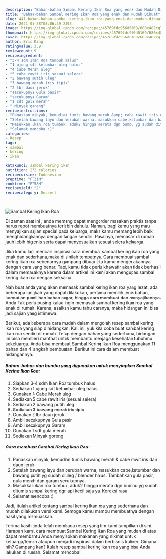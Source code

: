 ```yaml
---
description: "Bahan-bahan Sambal Kering Ikan Roa yang enak dan Mudah Dibuat"
title: "Bahan-bahan Sambal Kering Ikan Roa yang enak dan Mudah Dibuat"
slug: 441-bahan-bahan-sambal-kering-ikan-roa-yang-enak-dan-mudah-dibuat
date: 2021-05-28T08:06:39.239Z
image: https://img-global.cpcdn.com/recipes/45769fdc956d6169/680x482cq70/sambal-kering-ikan-roa-foto-resep-utama.jpg
thumbnail: https://img-global.cpcdn.com/recipes/45769fdc956d6169/680x482cq70/sambal-kering-ikan-roa-foto-resep-utama.jpg
cover: https://img-global.cpcdn.com/recipes/45769fdc956d6169/680x482cq70/sambal-kering-ikan-roa-foto-resep-utama.jpg
author: Eric King
ratingvalue: 3.9
reviewcount: 9
recipeingredient:
- "3-4 sdm Ikan Roa tumbuk halus"
- "1 ujung sdt ketumbar uleg halus"
- "4 Cabe Merah uleg"
- "5 cabe rawit iris sesuai selera"
- "2 bawang putih uleg"
- "3 bawang merah iris tipis"
- "2 lbr daun jeruk"
- "secukupnya Gula pasir"
- "secukupnya Garam"
- "1 sdt gula merah"
- " Minyak goreng"
recipeinstructions:
- "Panaskan minyak, kemudian tumis bawang merah &amp; cabe rawit iris dan daun jeruk"
- "Setelah bawang layu dan berubah warna, masukkan cabe,ketumbar dan bawang putih yg sudah diuleg / blender halus. Tambahkan gula pasir, gula merah dan garam secukupnya."
- "Masukkan ikan roa tumbuk, aduk2 hingga merata dgn bumbu yg sudah ditumis sampai kering dgn api kecil saja ya. Koreksi rasa."
- "Selamat mencoba :)"
categories:
- Resep
tags:
- sambal
- kering
- ikan

katakunci: sambal kering ikan 
nutrition: 272 calories
recipecuisine: Indonesian
preptime: "PT21M"
cooktime: "PT58M"
recipeyield: "2"
recipecategory: Dessert

---
```



![Sambal Kering Ikan Roa](https://img-global.cpcdn.com/recipes/45769fdc956d6169/680x482cq70/sambal-kering-ikan-roa-foto-resep-utama.jpg)

Di zaman  saat ini , anda memang dapat mengorder masakan praktis tanpa harus repot membuatnya terlebih dahulu. Namun, bagi kamu yang mau menyajikan sajian special pada keluarga, maka kamu memang lebih baik menghidangkannya dengan tangan sendiri. Pasalnya, memasak di rumah jauh lebih higienis serta dapat menyesuaikan sesuai selera keluarga.

Jika kamu lagi mencari inspirasi cara membuat sambal kering ikan roa yang enak dan sederhana,maka di sinilah tempatnya. Cara membuat sambal kering ikan roa  sebenarnya gampang dibuat jika kamu mengerjakannya dengan cara yang benar. Tapi, kamu tidak perlu khawatir akan tidak berhasil dalam memasaknya 
karena dalam artikel ini kami akan mengupas sambal kering ikan roa dengan seksama.  



Nah buat anda yang akan memasak sambal kering ikan roa yang lezat, ada beberapa langkah yang dapat dilakukan, pertama memilih jenis bahan, kemudian pemilihan bahan segar, hingga cara membuat dan menyajikannya. Anda Tak perlu pusing kalau ingin memasak sambal kering ikan roa yang enak di rumah. Karena, asalkan kamu  tahu caranya, maka hidangan ini bisa jadi sajian yang istimewa.

Berikut, ada beberapa cara mudah dalam mengolah resep sambal kering ikan roa yang siap dihidangkan. Kali ini, yuk kita coba buat sambal kering ikan roa sendiri di rumah. Tetap dengan bahan yang sederhana, hidangan ini bisa memberi manfaat untuk membantu menjaga kesehatan tubuhmu sekeluarga. Anda bisa membuat Sambal Kering Ikan Roa menggunakan 11 bahan dan 4 langkah pembuatan. Berikut ini cara dalam membuat hidangannya.

<!--inarticleads1-->

##### Bahan-bahan dan bumbu yang digunakan untuk menyiapkan Sambal Kering Ikan Roa:

1. Siapkan 3-4 sdm Ikan Roa tumbuk halus
1. Sediakan 1 ujung sdt ketumbar uleg halus
1. Gunakan 4 Cabe Merah uleg
1. Sediakan 5 cabe rawit iris (sesuai selera)
1. Sediakan 2 bawang putih uleg
1. Sediakan 3 bawang merah iris tipis
1. Gunakan 2 lbr daun jeruk
1. Ambil secukupnya Gula pasir
1. Ambil secukupnya Garam
1. Gunakan 1 sdt gula merah
1. Sediakan  Minyak goreng




<!--inarticleads2-->

##### Cara membuat Sambal Kering Ikan Roa:

1. Panaskan minyak, kemudian tumis bawang merah &amp; cabe rawit iris dan daun jeruk
1. Setelah bawang layu dan berubah warna, masukkan cabe,ketumbar dan bawang putih yg sudah diuleg / blender halus. Tambahkan gula pasir, gula merah dan garam secukupnya.
1. Masukkan ikan roa tumbuk, aduk2 hingga merata dgn bumbu yg sudah ditumis sampai kering dgn api kecil saja ya. Koreksi rasa.
1. Selamat mencoba :)




Jadi, itulah artikel tentang  sambal kering ikan roa  yang sederhana dan mudah dilakukan versi kami. Semoga kamu mampu membuatnya dengan hasil yang memuaskan. 

Terima kasih anda telah membaca resep yang tim kami tampilkan di sini. Harapan kami, cara membuat  Sambal Kering Ikan Roa yang mudah di atas dapat membantu Anda menyiapkan makanan yang nikmat untuk keluarga/teman ataupun menjadi inspirasi dalam berbisnis kuliner. Gimana nih? Gampang kan? Itulah resep sambal kering ikan roa yang bisa Anda lakukan di rumah. Selamat mencoba!

